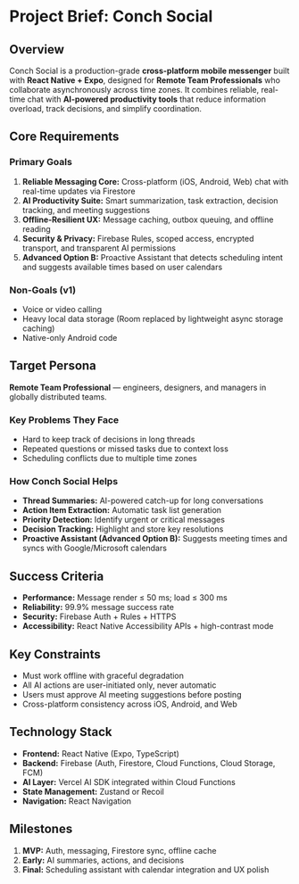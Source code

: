 # Project Brief: Conch Social

## Overview
Conch Social is a production-grade **cross-platform mobile messenger** built with **React Native + Expo**, designed for **Remote Team Professionals** who collaborate asynchronously across time zones. It combines reliable, real-time chat with **AI-powered productivity tools** that reduce information overload, track decisions, and simplify coordination.

## Core Requirements

### Primary Goals
1. **Reliable Messaging Core:** Cross-platform (iOS, Android, Web) chat with real-time updates via Firestore
2. **AI Productivity Suite:** Smart summarization, task extraction, decision tracking, and meeting suggestions
3. **Offline-Resilient UX:** Message caching, outbox queuing, and offline reading
4. **Security & Privacy:** Firebase Rules, scoped access, encrypted transport, and transparent AI permissions
5. **Advanced Option B:** Proactive Assistant that detects scheduling intent and suggests available times based on user calendars

### Non-Goals (v1)
- Voice or video calling
- Heavy local data storage (Room replaced by lightweight async storage caching)
- Native-only Android code

## Target Persona
**Remote Team Professional** — engineers, designers, and managers in globally distributed teams.

### Key Problems They Face
- Hard to keep track of decisions in long threads
- Repeated questions or missed tasks due to context loss
- Scheduling conflicts due to multiple time zones

### How Conch Social Helps
- **Thread Summaries:** AI-powered catch-up for long conversations
- **Action Item Extraction:** Automatic task list generation
- **Priority Detection:** Identify urgent or critical messages
- **Decision Tracking:** Highlight and store key resolutions
- **Proactive Assistant (Advanced Option B):** Suggests meeting times and syncs with Google/Microsoft calendars

## Success Criteria
- **Performance:** Message render ≤ 50 ms; load ≤ 300 ms
- **Reliability:** 99.9% message success rate
- **Security:** Firebase Auth + Rules + HTTPS
- **Accessibility:** React Native Accessibility APIs + high-contrast mode

## Key Constraints
- Must work offline with graceful degradation
- All AI actions are user-initiated only, never automatic
- Users must approve AI meeting suggestions before posting
- Cross-platform consistency across iOS, Android, and Web

## Technology Stack
- **Frontend:** React Native (Expo, TypeScript)
- **Backend:** Firebase (Auth, Firestore, Cloud Functions, Cloud Storage, FCM)
- **AI Layer:** Vercel AI SDK integrated within Cloud Functions
- **State Management:** Zustand or Recoil
- **Navigation:** React Navigation

## Milestones
1. **MVP:** Auth, messaging, Firestore sync, offline cache
2. **Early:** AI summaries, actions, and decisions
3. **Final:** Scheduling assistant with calendar integration and UX polish

